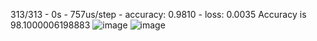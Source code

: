 313/313 - 0s - 757us/step - accuracy: 0.9810 - loss: 0.0035
Accuracy is 98.1000006198883
![image](https://github.com/user-attachments/assets/53ab22be-ce66-40bc-b739-6ab57476319e)
![image](https://github.com/user-attachments/assets/fd132d82-82c9-4191-a1a8-9f33192b1e07)
